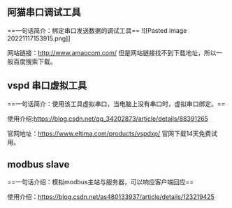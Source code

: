 ```toc
```

## 阿猫串口调试工具

==一句话简介：绑定串口发送数据的调试工具==
![[Pasted image 20221117153915.png]]

网站链接：<http://www.amaocom.com/>
但是网站链接找不到下载地址，所以一般百度搜索下载。

## vspd 串口虚拟工具

==一句话简介：使用该工具虚拟串口，当电脑上没有串口时，虚拟串口绑定。==

使用介绍:<https://blog.csdn.net/qq_34202873/article/details/88391265>

官网地址：<https://www.eltima.com/products/vspdxp/>
官网下载14天免费试用。

## modbus slave

==一句话介绍：模拟modbus主站与服务器，可以响应客户端回应==

使用介绍：<https://blog.csdn.net/as480133937/article/details/123219425>

